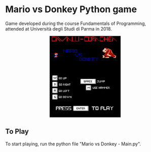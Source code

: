 # Mario vs Donkey Python game

Game developed during the course Fundamentals of Programming, attended at Università degli Studi di Parma in 2018.
<p align="center">
  <img src="https://github.com/Cavalli98/Mario_vs_Donkey/blob/master/dk_pagina_iniziale.png?raw=true" alt="Homepage.png"/>
</p>

## To Play
To start playing, run the python file "Mario vs Donkey - Main.py".
